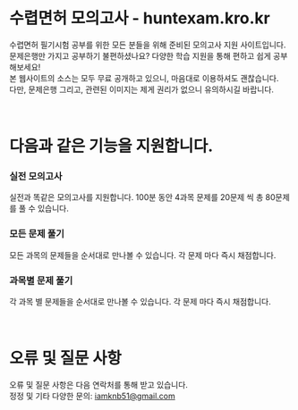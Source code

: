 # 수렵면허 모의고사 - huntexam.kro.kr
수렵면허 필기시험 공부를 위한 모든 분들을 위해 준비된 모의고사 지원 사이트입니다. <br>
문제은행만 가지고 공부하기 불편하셨나요? 다양한 학습 지원을 통해 편하고 쉽게 공부해보세요!<br>
본 웹사이트의 소스는 모두 무료 공개하고 있으니, 마음대로 이용하셔도 괜찮습니다.<br>
다만, 문제은행 그리고, 관련된 이미지는 제게 권리가 없으니 유의하시길 바랍니다.

<br>

# 다음과 같은 기능을 지원합니다.
### 실전 모의고사
실전과 똑같은 모의고사를 지원합니다. 100분 동안 4과목 문제를 20문제 씩 총 80문제를 풀 수 있습니다.
### 모든 문제 풀기
모든 과목의 문제들을 순서대로 만나볼 수 있습니다. 각 문제 마다 즉시 채점합니다.
### 과목별 문제 풀기
각 과목 별 문제들을 순서대로 만나볼 수 있습니다. 각 문제 마다 즉시 채점합니다.

<br>

# 오류 및 질문 사항
오류 및 질문 사항은 다음 연락처를 통해 받고 있습니다. <br>
정정 및 기타 다양한 문의: iamknb51@gmail.com
